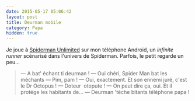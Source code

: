 ```yaml
---
date: 2015-05-17 05:06:42
layout: post
title: Deurman mobile
category: Papa
hidden: true
---
```


Je joue à [Spiderman Unlimited](http://www.gameloft.com/minisites/spidermanunlimited-us/) sur mon téléphone Android, un _infinite  runner_ scénarisé dans l'univers de Spiderman. Parfois, le petit regarde un peu...

> — A bat' échant ti deurman !
> — Oui chéri, Spider Man bat les méchants
> — Pim, pam !
> — Oui, exactement. Et son ennemi juré, c'est le Dr Octopus !
> — Doteur  otopute !
> — On peut dire ça, oui. Et il protége les habitants de...
> — Deurman 'tèche bitants téléphone papa !


